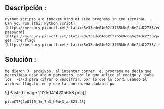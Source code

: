
## Descripción :
	Python scripts are invoked kind of like programs in the Terminal... Can you run [this Python script](https://mercury.picoctf.net/static/8e33ede04d02f3765b8c6a6e24d72733/ende.py) using [this password](https://mercury.picoctf.net/static/8e33ede04d02f3765b8c6a6e24d72733/pw.txt) to get [the flag](https://mercury.picoctf.net/static/8e33ede04d02f3765b8c6a6e24d72733/flag.txt.en)?

## Solución :
	Me dieron 3  archivos, al intentar correr  el programa me decia que necesitaba usar algun parametro, por lo que anlice el codigo y usaba los  -e/-d para cifrar o descifrar, por lo que lo corri usando el archivo flag.txt.en y use la contraseña dada en pw
	
![[Pasted image 20250414205658.png]]


	picoCTF{4p0110_1n_7h3_h0us3_aa821c16}